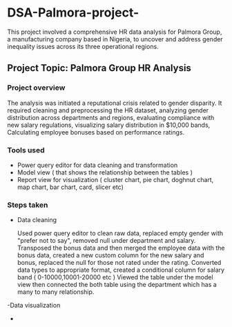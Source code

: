 # DSA-Palmora-project-
 This project involved a comprehensive HR data analysis for Palmora Group, a manufacturing company based in Nigeria, to uncover and address gender inequality issues across its three operational regions. 

## Project Topic: Palmora Group HR Analysis 

### Project overview
The analysis was initiated a reputational crisis related to gender disparity. It required cleaning and preprocessing the HR dataset, analyzing gender distribution across departments and regions, evaluating compliance with new salary regulations, visualizing salary distribution in $10,000 bands, Calculating employee bonuses based on performance ratings.

### Tools used 
- Power query editor for data cleaning and transformation 
- Model view ( that shows the relationship between the tables )
- Report view for visualization ( cluster chart, pie chart, doghnut chart, map chart, bar chart, card, slicer etc)

### Steps taken 
- Data cleaning
  
  Used power query editor to clean raw data, replaced empty gender with "prefer not to say", removed null under department and salary. Transposed the bonus data and then merged the employee data with the bonus data, created a new custom column for the new salary and bonus, replaced the null for those not rated under the rating. Converted data types to appropriate format, created a conditional column for salary band ( 0-10000,10001-20000 etc )
  Viewed the table under the model view then connected the both table using the department which has a many to many relationship.

 -Data visualization 
 
    
  

- 


 
